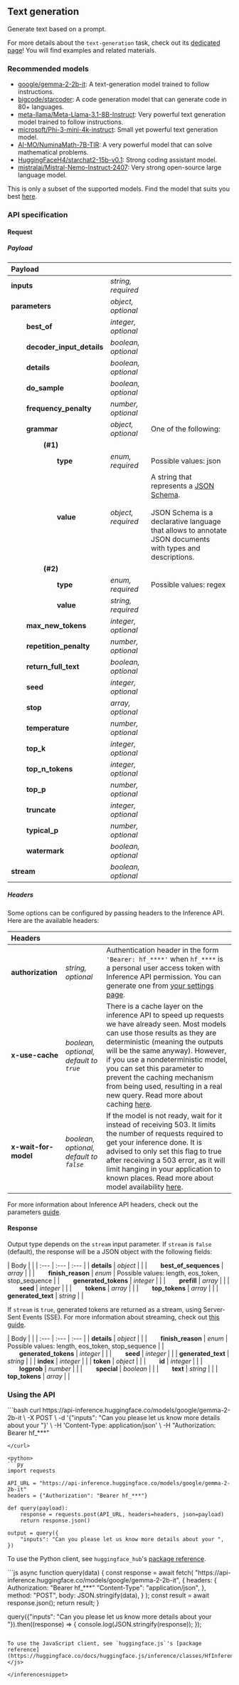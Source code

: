 ## Text generation

Generate text based on a prompt.

<Tip>

For more details about the `text-generation` task, check out its [dedicated page](https://huggingface.co/tasks/text-generation)! You will find examples and related materials.

</Tip>

### Recommended models

- [google/gemma-2-2b-it](https://huggingface.co/google/gemma-2-2b-it): A text-generation model trained to follow instructions.
- [bigcode/starcoder](https://huggingface.co/bigcode/starcoder): A code generation model that can generate code in 80+ languages.
- [meta-llama/Meta-Llama-3.1-8B-Instruct](https://huggingface.co/meta-llama/Meta-Llama-3.1-8B-Instruct): Very powerful text generation model trained to follow instructions.
- [microsoft/Phi-3-mini-4k-instruct](https://huggingface.co/microsoft/Phi-3-mini-4k-instruct): Small yet powerful text generation model.
- [AI-MO/NuminaMath-7B-TIR](https://huggingface.co/AI-MO/NuminaMath-7B-TIR): A very powerful model that can solve mathematical problems.
- [HuggingFaceH4/starchat2-15b-v0.1](https://huggingface.co/HuggingFaceH4/starchat2-15b-v0.1): Strong coding assistant model.
- [mistralai/Mistral-Nemo-Instruct-2407](https://huggingface.co/mistralai/Mistral-Nemo-Instruct-2407): Very strong open-source large language model.

This is only a subset of the supported models. Find the model that suits you best [here](https://huggingface.co/models?inference=warm&pipeline_tag=text-generation&sort=trending).

### API specification

#### Request

##### Payload

| Payload |  |  |
| :--- | :--- | :--- |
| **inputs** | _string, required_ |  |
| **parameters** | _object, optional_ |  |
| **&nbsp;&nbsp;&nbsp;&nbsp;&nbsp;&nbsp;&nbsp;&nbsp;best_of** | _integer, optional_ |  |
| **&nbsp;&nbsp;&nbsp;&nbsp;&nbsp;&nbsp;&nbsp;&nbsp;decoder_input_details** | _boolean, optional_ |  |
| **&nbsp;&nbsp;&nbsp;&nbsp;&nbsp;&nbsp;&nbsp;&nbsp;details** | _boolean, optional_ |  |
| **&nbsp;&nbsp;&nbsp;&nbsp;&nbsp;&nbsp;&nbsp;&nbsp;do_sample** | _boolean, optional_ |  |
| **&nbsp;&nbsp;&nbsp;&nbsp;&nbsp;&nbsp;&nbsp;&nbsp;frequency_penalty** | _number, optional_ |  |
| **&nbsp;&nbsp;&nbsp;&nbsp;&nbsp;&nbsp;&nbsp;&nbsp;grammar** | _object, optional_ | One of the following: |
| **&nbsp;&nbsp;&nbsp;&nbsp;&nbsp;&nbsp;&nbsp;&nbsp;&nbsp;&nbsp;&nbsp;&nbsp;&nbsp;&nbsp;&nbsp;&nbsp;&nbsp;(#1)** |  |  |
| **&nbsp;&nbsp;&nbsp;&nbsp;&nbsp;&nbsp;&nbsp;&nbsp;&nbsp;&nbsp;&nbsp;&nbsp;&nbsp;&nbsp;&nbsp;&nbsp;&nbsp;&nbsp;&nbsp;&nbsp;&nbsp;&nbsp;&nbsp;&nbsp;type** | _enum, required_ | Possible values: json |
| **&nbsp;&nbsp;&nbsp;&nbsp;&nbsp;&nbsp;&nbsp;&nbsp;&nbsp;&nbsp;&nbsp;&nbsp;&nbsp;&nbsp;&nbsp;&nbsp;&nbsp;&nbsp;&nbsp;&nbsp;&nbsp;&nbsp;&nbsp;&nbsp;value** | _object, required_ | A string that represents a [JSON Schema](https://json-schema.org/).<br><br>JSON Schema is a declarative language that allows to annotate JSON documents<br>with types and descriptions. |
| **&nbsp;&nbsp;&nbsp;&nbsp;&nbsp;&nbsp;&nbsp;&nbsp;&nbsp;&nbsp;&nbsp;&nbsp;&nbsp;&nbsp;&nbsp;&nbsp;&nbsp;(#2)** |  |  |
| **&nbsp;&nbsp;&nbsp;&nbsp;&nbsp;&nbsp;&nbsp;&nbsp;&nbsp;&nbsp;&nbsp;&nbsp;&nbsp;&nbsp;&nbsp;&nbsp;&nbsp;&nbsp;&nbsp;&nbsp;&nbsp;&nbsp;&nbsp;&nbsp;type** | _enum, required_ | Possible values: regex |
| **&nbsp;&nbsp;&nbsp;&nbsp;&nbsp;&nbsp;&nbsp;&nbsp;&nbsp;&nbsp;&nbsp;&nbsp;&nbsp;&nbsp;&nbsp;&nbsp;&nbsp;&nbsp;&nbsp;&nbsp;&nbsp;&nbsp;&nbsp;&nbsp;value** | _string, required_ |  |
| **&nbsp;&nbsp;&nbsp;&nbsp;&nbsp;&nbsp;&nbsp;&nbsp;max_new_tokens** | _integer, optional_ |  |
| **&nbsp;&nbsp;&nbsp;&nbsp;&nbsp;&nbsp;&nbsp;&nbsp;repetition_penalty** | _number, optional_ |  |
| **&nbsp;&nbsp;&nbsp;&nbsp;&nbsp;&nbsp;&nbsp;&nbsp;return_full_text** | _boolean, optional_ |  |
| **&nbsp;&nbsp;&nbsp;&nbsp;&nbsp;&nbsp;&nbsp;&nbsp;seed** | _integer, optional_ |  |
| **&nbsp;&nbsp;&nbsp;&nbsp;&nbsp;&nbsp;&nbsp;&nbsp;stop** | _array, optional_ |  |
| **&nbsp;&nbsp;&nbsp;&nbsp;&nbsp;&nbsp;&nbsp;&nbsp;temperature** | _number, optional_ |  |
| **&nbsp;&nbsp;&nbsp;&nbsp;&nbsp;&nbsp;&nbsp;&nbsp;top_k** | _integer, optional_ |  |
| **&nbsp;&nbsp;&nbsp;&nbsp;&nbsp;&nbsp;&nbsp;&nbsp;top_n_tokens** | _integer, optional_ |  |
| **&nbsp;&nbsp;&nbsp;&nbsp;&nbsp;&nbsp;&nbsp;&nbsp;top_p** | _number, optional_ |  |
| **&nbsp;&nbsp;&nbsp;&nbsp;&nbsp;&nbsp;&nbsp;&nbsp;truncate** | _integer, optional_ |  |
| **&nbsp;&nbsp;&nbsp;&nbsp;&nbsp;&nbsp;&nbsp;&nbsp;typical_p** | _number, optional_ |  |
| **&nbsp;&nbsp;&nbsp;&nbsp;&nbsp;&nbsp;&nbsp;&nbsp;watermark** | _boolean, optional_ |  |
| **stream** | _boolean, optional_ |  |


##### Headers

Some options can be configured by passing headers to the Inference API. Here are the available headers:

| Headers |   |    |
| :--- | :--- | :--- |
| **authorization** | _string, optional_ | Authentication header in the form `'Bearer: hf_****'` when `hf_****` is a personal user access token with Inference API permission. You can generate one from [your settings page](https://huggingface.co/settings/tokens). |
| **x-use-cache** | _boolean, optional, default to `true`_ | There is a cache layer on the inference API to speed up requests we have already seen. Most models can use those results as they are deterministic (meaning the outputs will be the same anyway). However, if you use a nondeterministic model, you can set this parameter to prevent the caching mechanism from being used, resulting in a real new query. Read more about caching [here](../parameters#caching]). |
| **x-wait-for-model** | _boolean, optional, default to `false`_ | If the model is not ready, wait for it instead of receiving 503. It limits the number of requests required to get your inference done. It is advised to only set this flag to true after receiving a 503 error, as it will limit hanging in your application to known places. Read more about model availability [here](../overview#eligibility]). |

For more information about Inference API headers, check out the parameters [guide](../parameters).

#### Response

Output type depends on the `stream` input parameter.
If `stream` is `false` (default), the response will be a JSON object with the following fields:

| Body |  |
| :--- | :--- | :--- |
| **details** | _object_ |  |
| **&nbsp;&nbsp;&nbsp;&nbsp;&nbsp;&nbsp;&nbsp;&nbsp;best_of_sequences** | _array_ |  |
| **&nbsp;&nbsp;&nbsp;&nbsp;&nbsp;&nbsp;&nbsp;&nbsp;finish_reason** | _enum_ | Possible values: length, eos_token, stop_sequence |
| **&nbsp;&nbsp;&nbsp;&nbsp;&nbsp;&nbsp;&nbsp;&nbsp;generated_tokens** | _integer_ |  |
| **&nbsp;&nbsp;&nbsp;&nbsp;&nbsp;&nbsp;&nbsp;&nbsp;prefill** | _array_ |  |
| **&nbsp;&nbsp;&nbsp;&nbsp;&nbsp;&nbsp;&nbsp;&nbsp;seed** | _integer_ |  |
| **&nbsp;&nbsp;&nbsp;&nbsp;&nbsp;&nbsp;&nbsp;&nbsp;tokens** | _array_ |  |
| **&nbsp;&nbsp;&nbsp;&nbsp;&nbsp;&nbsp;&nbsp;&nbsp;top_tokens** | _array_ |  |
| **generated_text** | _string_ |  |


If `stream` is `true`, generated tokens are returned as a stream, using Server-Sent Events (SSE).
For more information about streaming, check out [this guide](https://huggingface.co/docs/text-generation-inference/conceptual/streaming).

| Body |  |
| :--- | :--- | :--- |
| **details** | _object_ |  |
| **&nbsp;&nbsp;&nbsp;&nbsp;&nbsp;&nbsp;&nbsp;&nbsp;finish_reason** | _enum_ | Possible values: length, eos_token, stop_sequence |
| **&nbsp;&nbsp;&nbsp;&nbsp;&nbsp;&nbsp;&nbsp;&nbsp;generated_tokens** | _integer_ |  |
| **&nbsp;&nbsp;&nbsp;&nbsp;&nbsp;&nbsp;&nbsp;&nbsp;seed** | _integer_ |  |
| **generated_text** | _string_ |  |
| **index** | _integer_ |  |
| **token** | _object_ |  |
| **&nbsp;&nbsp;&nbsp;&nbsp;&nbsp;&nbsp;&nbsp;&nbsp;id** | _integer_ |  |
| **&nbsp;&nbsp;&nbsp;&nbsp;&nbsp;&nbsp;&nbsp;&nbsp;logprob** | _number_ |  |
| **&nbsp;&nbsp;&nbsp;&nbsp;&nbsp;&nbsp;&nbsp;&nbsp;special** | _boolean_ |  |
| **&nbsp;&nbsp;&nbsp;&nbsp;&nbsp;&nbsp;&nbsp;&nbsp;text** | _string_ |  |
| **top_tokens** | _array_ |  |


### Using the API


<inferencesnippet>

<curl>
```bash
curl https://api-inference.huggingface.co/models/google/gemma-2-2b-it \
	-X POST \
	-d '{"inputs": "Can you please let us know more details about your "}' \
	-H 'Content-Type: application/json' \
	-H "Authorization: Bearer hf_***"

```
</curl>

<python>
```py
import requests

API_URL = "https://api-inference.huggingface.co/models/google/gemma-2-2b-it"
headers = {"Authorization": "Bearer hf_***"}

def query(payload):
	response = requests.post(API_URL, headers=headers, json=payload)
	return response.json()
	
output = query({
	"inputs": "Can you please let us know more details about your ",
})
```

To use the Python client, see `huggingface_hub`'s [package reference](https://huggingface.co/docs/huggingface_hub/package_reference/inference_client#huggingface_hub.InferenceClient.text_generation).
</python>

<js>
```js
async function query(data) {
	const response = await fetch(
		"https://api-inference.huggingface.co/models/google/gemma-2-2b-it",
		{
			headers: {
				Authorization: "Bearer hf_***"
				"Content-Type": "application/json",
			},
			method: "POST",
			body: JSON.stringify(data),
		}
	);
	const result = await response.json();
	return result;
}

query({"inputs": "Can you please let us know more details about your "}).then((response) => {
	console.log(JSON.stringify(response));
});
```

To use the JavaScript client, see `huggingface.js`'s [package reference](https://huggingface.co/docs/huggingface.js/inference/classes/HfInference#textgeneration).
</js>

</inferencesnippet>


